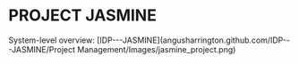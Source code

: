 # PROJECT JASMINE

System-level overview:
[IDP---JASMINE](angusharrington.github.com/IDP---JASMINE/Project Management/Images/jasmine_project.png)
